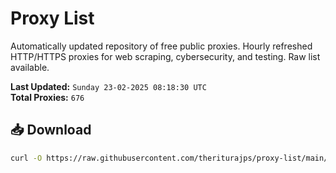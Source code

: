 # Proxy List

Automatically updated repository of free public proxies. Hourly refreshed HTTP/HTTPS proxies for web scraping, cybersecurity, and testing. Raw list available.

**Last Updated:** `Sunday 23-02-2025 08:18:30 UTC`  
**Total Proxies:** `676`

## 📥 Download
```bash
curl -O https://raw.githubusercontent.com/theriturajps/proxy-list/main/proxies.txt
